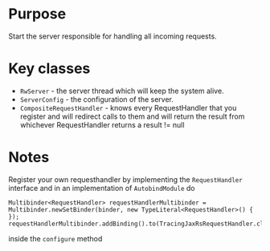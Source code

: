 # Purpose
Start the server responsible for handling all incoming requests.

# Key classes
* `RwServer` - the server thread which will keep the system alive.
* `ServerConfig` - the configuration of the server.
* `CompositeRequestHandler` - knows every RequestHandler that you register and will redirect calls to them and will return the result from 
whichever RequestHandler returns a result != null

# Notes
Register your own requesthandler by implementing the `RequestHandler` interface and in an implementation of `AutobindModule` do
```
Multibinder<RequestHandler> requestHandlerMultibinder = Multibinder.newSetBinder(binder, new TypeLiteral<RequestHandler>() {
});
requestHandlerMultibinder.addBinding().to(TracingJaxRsRequestHandler.class);
```

inside the `configure` method
